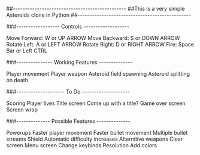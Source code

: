 ##-----------------------------------------------
##This is a very simple Asteroids clone in Python
##-----------------------------------------------

###------------------ Controls -------------------

Move Forward: W or UP ARROW
Move Backward: S or DOWN ARROW
Rotate Left: A or LEFT ARROW
Rotate Right: D or RIGHT ARROW
Fire: Space Bar or Left CTRL

###--------------- Working Features --------------

Player movement
Player weapon
Asteroid field spawning
Asteroid splitting on death

###-------------------- To Do --------------------

Scoring
Player lives
Title screen
  Come up with a title?
Game over screen
Screen wrap

###-------------- Possible Features --------------

Powerups
  Faster player movement
  Faster bullet movement
  Multiple bullet streams
  Shield
Automatic difficulty increases
Alternitive weapons
  Clear screen
Menu screen
  Change keybinds
  Resolution
Add colors
